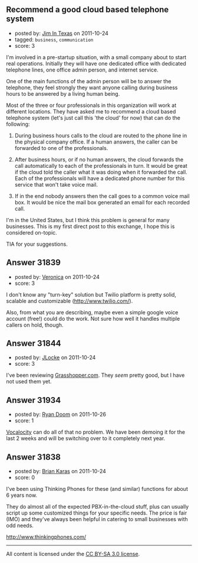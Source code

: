 ## Recommend a good cloud based telephone system

- posted by: [Jim In Texas](https://stackexchange.com/users/-1/885-jim-in-texas) on 2011-10-24
- tagged: `business`, `communication`
- score: 3

I'm involved in a pre-startup situation, with a small company about to start real operations.  Initially they will have one dedicated office with dedicated telephone lines,   one office admin person, and internet service.  

One of the main functions of the admin person will be to answer the telephone, they feel strongly they want anyone calling during business hours to be answered by a living human being. 

Most of the three or four professionals in this organization will work at different locations. They have asked me to recommend a cloud based telephone system (let's just call this 'the cloud' for now) that can do the following:

1) During business hours calls to the cloud are routed to the phone line in the physical company office.  If a human answers, the caller can be forwarded to one of the professionals.

2) After business hours, or if no human answers, the cloud forwards the call automatically to each of the professionals in turn. It would be great if the cloud told the caller what it was doing when it forwarded the call. Each of the professionals will have a dedicated phone number for this service that won't take voice mail.

3) If in the end nobody answers then the call goes to a common voice mail box. It would be nice the mail box generated an email for each recorded call.

I'm in the United States, but I think this problem is general for many businesses.  This is my first direct post to this exchange, I hope this is considered on-topic.

TIA for your suggestions.




## Answer 31839

- posted by: [Veronica](https://stackexchange.com/users/-1/13945-veronica) on 2011-10-24
- score: 3

I don't know any "turn-key" solution but Twilio platform is pretty solid, scalable and customizable (http://www.twilio.com/).

Also, from what you are describing, maybe even a simple google voice account (free!) could do the work. Not sure how well it handles multiple callers on hold, though.


## Answer 31844

- posted by: [JLocke](https://stackexchange.com/users/-1/13973-jlocke) on 2011-10-24
- score: 3

<p>I've been reviewing <a href="http://grasshopper.com/" rel="nofollow">Grasshopper.com</a>. They <em>seem</em> pretty good, but I have not used them yet.</p>



## Answer 31934

- posted by: [Ryan Doom](https://stackexchange.com/users/-1/5655-ryan-doom) on 2011-10-26
- score: 1

<p><a href="http://www.vocalocity.com/" rel="nofollow">Vocalocity</a> can do all of that no problem.  We have been demoing it for the last 2 weeks and will be switching over to it completely next year.</p>



## Answer 31838

- posted by: [Brian Karas](https://stackexchange.com/users/-1/8465-brian-karas) on 2011-10-24
- score: 0

I've been using Thinking Phones for these (and similar) functions for about 6 years now.

They do almost all of the expected PBX-in-the-cloud stuff, plus can usually script up some customized things for your specific needs.  The price is fair (IMO) and they've always been helpful in catering to small businesses with odd needs.

http://www.thinkingphones.com/



---

All content is licensed under the [CC BY-SA 3.0 license](https://creativecommons.org/licenses/by-sa/3.0/).
